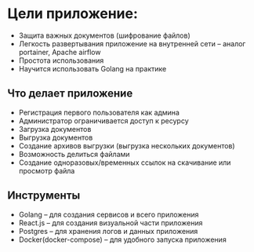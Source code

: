 # Цели приложение:

- Защита важных документов (шифрование файлов)
- Легкость развертывания приложение на внутренней сети – аналог portainer, Apache airflow
- Простота использования
- Научится использовать Golang на практике 

## Что делает приложение

- Регистрация первого пользователя как админа
- Администратор ограничивается доступ к ресурсу
- Загрузка документов
- Выгрузка документов
- Создание архивов выгрузки (выгрузка нескольких документов)
- Возможность делиться файлами
- Создание одноразовых/временных ссылок на скачивание или просмотр файла

## Инструменты

- Golang – для создания сервисов и всего приложения
- React.js – для создания визуальной части приложения
- Postgres – для хранения логов и данных приложения
- Docker(docker-compose) – для удобного запуска приложения
